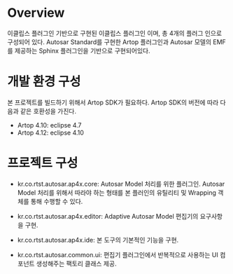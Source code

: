 # Overview
이클립스 플러그인 기반으로 구현된 이클립스 플러그인 이며, 총 4개의 플러그 인으로 구성되어 있다. 
Autosar Standard를 구현한 Artop 플러그인과 Autosar 모델의 EMF를 제공하는 Sphinx 플러그인을 기반으로 구현되어있다.


# 개발 환경 구성
본 프로젝트를 빌드하기 위해서 Artop SDK가 필요하다. Artop SDK의 버전에 따라 다음과 같은 호환성을 가진다.
- Artop 4.10: eclipse 4.7
- Artop 4.12: eclipse 4.10


# 프로젝트 구성

- kr.co.rtst.autosar.ap4x.core: Autosar Model 처리를 위한 플러그인. Autosar Model 처리를 위해서 따라야 하는 형태를  본 플러인의 유틸리티 및 Wrapping 객체를 통해 수행할 수 있다.

- kr.co.rtst.autosar.ap4x.editor: Adaptive Autosar Model 편집기의 요구사항을 구현.

- kr.co.rtst.autosar.ap4x.ide: 본 도구의 기본적인 기능을 구현.
  
- kr.co.rtst.autosar.common.ui: 편집기 플러그인에서 반복적으로 사용하는 UI 컴포넌트 생성해주는 팩토리 클래스 제공.
